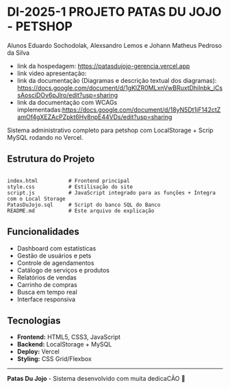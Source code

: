 # DI-2025-1 PROJETO PATAS DU JOJO - PETSHOP

Alunos Eduardo Sochodolak,
       Alexsandro Lemos e 
       Johann Matheus Pedroso da Silva

- link da hospedagem: https://patasdujojo-gerencia.vercel.app
- link video apresentação: 
- link da documentação (Diagramas e descrição textual dos diagramas): https://docs.google.com/document/d/1gKlZR0MLxnVwBRuxtDhilnbk_iCssAosciDOv6pJlro/edit?usp=sharing
- link da documentação com WCAGs implementadas:https://docs.google.com/document/d/18yN5Dt1jF142ctZamOf4gXEZAcPZpkt6Hy8npE44VDs/edit?usp=sharing


Sistema administrativo completo para petshop com LocalStorage + Scrip MySQL rodando no Vercel.

## Estrutura do Projeto

```

index.html          # Frontend principal
style.css           # Estilisação do site
script.js           # JavaScript integrado para as funções + Integra com o Local Storage
PatasDuJojo.sql     # Script do banco SQL do Banco
README.md           # Este arquivo de explicação
```

## Funcionalidades

- Dashboard com estatísticas
- Gestão de usuários e pets  
- Controle de agendamentos
- Catálogo de serviços e produtos
- Relatórios de vendas
- Carrinho de compras
- Busca em tempo real
- Interface responsiva


## Tecnologias

- **Frontend:** HTML5, CSS3, JavaScript 
- **Backend:** LocalStorage + MySQL
- **Deploy:** Vercel
- **Styling:** CSS Grid/Flexbox


---

**Patas Du Jojo** - Sistema desenvolvido com muita dedicaCÃO 🐾
